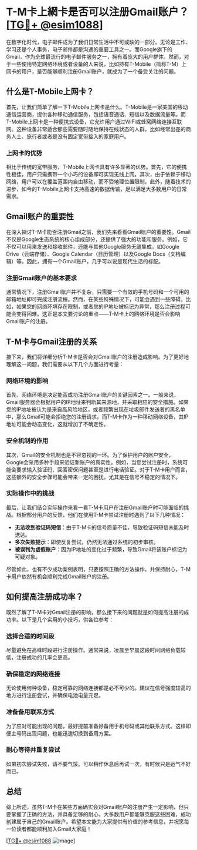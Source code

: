 # T-M卡上網卡是否可以注册Gmail账户？[[TG💪+ @esim1088](https://t.me/s/esim1088)]

在数字化时代，电子邮件成为了我们日常生活中不可或缺的一部分。无论是工作、学习还是个人事务，电子邮件都是沟通的重要工具之一。而Google旗下的Gmail，作为全球最流行的电子邮件服务之一，拥有着庞大的用户群体。然而，对于一些使用特定网络环境或者设备的人来说，比如持有T-Mobile（简称T-M）上网卡的用户，是否能够顺利注册Gmail账户，就成为了一个备受关注的问题。

## 什么是T-Mobile上网卡？

首先，让我们简单了解一下T-Mobile上网卡是什么。T-Mobile是一家美国的移动通信运营商，提供各种移动通信服务，包括语音通话、短信以及数据流量等。而T-Mobile上网卡是一种便携式设备，它允许用户通过WiFi或蜂窝网络连接互联网。这种设备非常适合那些需要随时随地保持在线状态的人群，比如经常出差的商务人士、旅行者或者是没有固定宽带接入的家庭用户。

### 上网卡的优势

相比于传统的宽带服务，T-Mobile上网卡具有许多显著的优势。首先，它的便携性极佳，用户只需携带一个小巧的设备即可实现无线上网。其次，由于依赖于移动网络，用户可以在覆盖范围内自由移动，而不受地理位置限制。此外，随着技术的进步，如今的T-Mobile上网卡支持高速的数据传输，足以满足大多数用户的日常需求。

## Gmail账户的重要性

在深入探讨T-M卡能否注册Gmail之前，我们先来看看Gmail账户的重要性。Gmail不仅是Google生态系统的核心组成部分，还提供了强大的功能和服务。例如，它不仅可以用来发送和接收邮件，还能与其他Google服务无缝集成，如Google Drive（云端存储）、Google Calendar（日历管理）以及Google Docs（文档编辑）等。因此，拥有一个Gmail账户，几乎可以说是现代生活的标配。

### 注册Gmail账户的基本要求

通常情况下，注册Gmail账户并不复杂，只需要一个有效的手机号码和一个可用的邮箱地址即可完成注册流程。然而，在某些特殊情况下，可能会遇到一些障碍。比如，如果您的网络环境存在限制，或者您的IP地址被标记为异常，那么注册过程可能会变得困难。这正是本文要讨论的重点——T-M卡上的网络环境是否会影响Gmail账户的注册。

## T-M卡与Gmail注册的关系

接下来，我们将详细分析T-M卡是否会对Gmail账户的注册造成影响。为了更好地理解这一问题，我们需要从以下几个方面进行考量：

### 网络环境的影响

首先，网络环境是决定能否成功注册Gmail账户的关键因素之一。一般来说，Gmail服务器会根据用户的IP地址来判断其来源地，并采取相应的安全措施。如果您的IP地址被认为是来自高风险地区，或者频繁出现在垃圾邮件发送者的黑名单中，那么Gmail可能会拒绝您的注册请求。而T-M卡作为一种移动网络设备，其IP地址可能会动态变化，这就增加了不确定性。

### 安全机制的作用

其次，Gmail的安全机制也是不容忽视的一环。为了保护用户的账户安全，Google会采用多种手段来验证新账户的真实性。例如，当您尝试注册时，系统可能会要求输入验证码、回答密保问题甚至是进行电话验证。对于T-M卡用户而言，这些额外的安全步骤可能会带来一定的困扰，尤其是在信号不稳定的情况下。

### 实际操作中的挑战

最后，让我们结合实际操作来看一看T-M卡用户在注册Gmail账户时可能面临的挑战。根据部分用户的反馈，他们在使用T-M卡尝试注册时遇到了以下几种情况：
- **无法收到验证码短信**：由于T-M卡的信号质量不佳，导致验证码短信未能及时送达。
- **多次失败提示**：即使反复尝试，仍然无法通过系统的初步审核。
- **被误判为虚假账户**：因为IP地址的变化过于频繁，导致Gmail将该账户标记为可疑对象。

尽管如此，也有不少成功案例表明，只要按照正确的方法操作，并保持耐心，T-M卡用户依然有机会顺利完成Gmail账户的注册。

## 如何提高注册成功率？

既然了解了T-M卡对Gmail注册的影响，那么接下来的问题就是如何提高注册的成功率。以下是几个实用的小技巧，供各位参考：

### 选择合适的时间段

尽量避免在高峰时段进行注册操作。通常来说，凌晨至早晨这段时间网络负载较低，注册成功的几率会更高。

### 确保稳定的网络连接

无论使用何种设备，稳定可靠的网络连接都是必不可少的。建议在信号强度较高的地方进行注册尝试，并确保电池电量充足。

### 准备备用联系方式

为了应对可能出现的问题，最好提前准备好备用手机号码或其他联系方式。这样即便主号码出现问题，也能迅速切换到备用方案。

### 耐心等待并重复尝试

如果初次尝试失败，请不要气馁。可以稍作休息后再试一次，有时候只是运气不好而已。

## 总结

综上所述，虽然T-M卡在某些方面确实会对Gmail账户的注册产生一定影响，但只要掌握了正确的方法，并具备足够的耐心，大多数用户都能够克服这些困难，成功创建属于自己的Gmail账户。希望本文能为大家提供有价值的参考信息，并祝愿每一位读者都能顺利加入Gmail大家庭！

[[TG💪+ @esim1088](https://t.me/s/esim1088) ![Image](https://i.postimg.cc/4NQfJmqS/Snipaste-2025-05-13-00-14-12.png)]